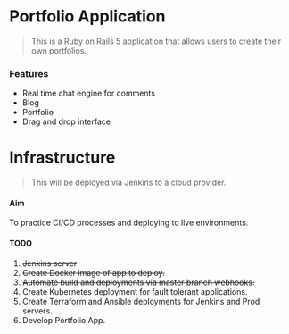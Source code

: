 # Portfolio Application

> This is a Ruby on Rails 5 application that allows users to create their own portfolios.

### Features

- Real time chat engine for comments
- Blog
- Portfolio
- Drag and drop interface

# Infrastructure

> This will be deployed via Jenkins to a cloud provider.

#### Aim

To practice CI/CD processes and deploying to live environments.

#### TODO

1. ~~Jenkins server~~
2. ~~Create Docker image of app to deploy.~~
3. ~~Automate build and deployments via master branch webhooks.~~
4. Create Kubernetes deployment for fault tolerant applications.
5. Create Terraform and Ansible deployments for Jenkins and Prod servers.
6. Develop Portfolio App.